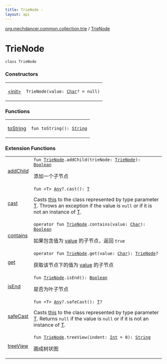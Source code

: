 ```yaml
---
title: TrieNode - 
layout: api
---
```


<div class='api-docs-breadcrumbs'><a href="../index.html">org.mechdancer.common.collection.trie</a> / <a href="./index.html">TrieNode</a></div>

# TrieNode

<div class="signature"><code><span class="keyword">class </span><span class="identifier">TrieNode</span></code></div>

### Constructors

<table class="api-docs-table">
<tbody>
<tr>
<td markdown="1">

<a href="-init-.html">&lt;init&gt;</a>


</td>
<td markdown="1">
<div class="signature"><code><span class="identifier">TrieNode</span><span class="symbol">(</span><span class="parameterName" id="org.mechdancer.common.collection.trie.TrieNode$<init>(kotlin.Char)/value">value</span><span class="symbol">:</span>&nbsp;<a href="https://kotlinlang.org/api/latest/jvm/stdlib/kotlin/-char/index.html"><span class="identifier">Char</span></a><span class="symbol">?</span>&nbsp;<span class="symbol">=</span>&nbsp;null<span class="symbol">)</span></code></div>

</td>
</tr>
</tbody>
</table>

### Functions

<table class="api-docs-table">
<tbody>
<tr>
<td markdown="1">

<a href="to-string.html">toString</a>


</td>
<td markdown="1">
<div class="signature"><code><span class="keyword">fun </span><span class="identifier">toString</span><span class="symbol">(</span><span class="symbol">)</span><span class="symbol">: </span><a href="https://kotlinlang.org/api/latest/jvm/stdlib/kotlin/-string/index.html"><span class="identifier">String</span></a></code></div>

</td>
</tr>
</tbody>
</table>

### Extension Functions

<table class="api-docs-table">
<tbody>
<tr>
<td markdown="1">

<a href="../add-child.html">addChild</a>


</td>
<td markdown="1">
<div class="signature"><code><span class="keyword">fun </span><a href="./index.html"><span class="identifier">TrieNode</span></a><span class="symbol">.</span><span class="identifier">addChild</span><span class="symbol">(</span><span class="parameterName" id="org.mechdancer.common.collection.trie$addChild(org.mechdancer.common.collection.trie.TrieNode, org.mechdancer.common.collection.trie.TrieNode)/trieNode">trieNode</span><span class="symbol">:</span>&nbsp;<a href="./index.html"><span class="identifier">TrieNode</span></a><span class="symbol">)</span><span class="symbol">: </span><a href="https://kotlinlang.org/api/latest/jvm/stdlib/kotlin/-boolean/index.html"><span class="identifier">Boolean</span></a></code></div>

添加一个子节点


</td>
</tr>
<tr>
<td markdown="1">

<a href="../../org.mechdancer.common.extension/kotlin.-any/cast.html">cast</a>


</td>
<td markdown="1">
<div class="signature"><code><span class="keyword">fun </span><span class="symbol">&lt;</span><span class="identifier">T</span><span class="symbol">&gt;</span> <a href="https://kotlinlang.org/api/latest/jvm/stdlib/kotlin/-any/index.html"><span class="identifier">Any</span></a><span class="symbol">?</span><span class="symbol">.</span><span class="identifier">cast</span><span class="symbol">(</span><span class="symbol">)</span><span class="symbol">: </span><a href="../../org.mechdancer.common.extension/kotlin.-any/cast.html#T"><span class="identifier">T</span></a></code></div>

Casts <a href="../../org.mechdancer.common.extension/kotlin.-any/cast/-this-.html">this</a> to the class represented by type parameter <a href="../../org.mechdancer.common.extension/kotlin.-any/cast.html#T">T</a>.
Throws an exception if the value is <code>null</code> or if it is not an instance of <a href="../../org.mechdancer.common.extension/kotlin.-any/cast.html#T">T</a>.


</td>
</tr>
<tr>
<td markdown="1">

<a href="../contains.html">contains</a>


</td>
<td markdown="1">
<div class="signature"><code><span class="keyword">operator</span> <span class="keyword">fun </span><a href="./index.html"><span class="identifier">TrieNode</span></a><span class="symbol">.</span><span class="identifier">contains</span><span class="symbol">(</span><span class="parameterName" id="org.mechdancer.common.collection.trie$contains(org.mechdancer.common.collection.trie.TrieNode, kotlin.Char)/value">value</span><span class="symbol">:</span>&nbsp;<a href="https://kotlinlang.org/api/latest/jvm/stdlib/kotlin/-char/index.html"><span class="identifier">Char</span></a><span class="symbol">)</span><span class="symbol">: </span><a href="https://kotlinlang.org/api/latest/jvm/stdlib/kotlin/-boolean/index.html"><span class="identifier">Boolean</span></a></code></div>

如果包含值为 <a href="../contains.html#org.mechdancer.common.collection.trie$contains(org.mechdancer.common.collection.trie.TrieNode, kotlin.Char)/value">value</a> 的子节点，返回 <code>true</code>


</td>
</tr>
<tr>
<td markdown="1">

<a href="../get.html">get</a>


</td>
<td markdown="1">
<div class="signature"><code><span class="keyword">operator</span> <span class="keyword">fun </span><a href="./index.html"><span class="identifier">TrieNode</span></a><span class="symbol">.</span><span class="identifier">get</span><span class="symbol">(</span><span class="parameterName" id="org.mechdancer.common.collection.trie$get(org.mechdancer.common.collection.trie.TrieNode, kotlin.Char)/value">value</span><span class="symbol">:</span>&nbsp;<a href="https://kotlinlang.org/api/latest/jvm/stdlib/kotlin/-char/index.html"><span class="identifier">Char</span></a><span class="symbol">)</span><span class="symbol">: </span><a href="./index.html"><span class="identifier">TrieNode</span></a><span class="symbol">?</span></code></div>

获取该节点下的值为 <a href="../get.html#org.mechdancer.common.collection.trie$get(org.mechdancer.common.collection.trie.TrieNode, kotlin.Char)/value">value</a> 的子节点


</td>
</tr>
<tr>
<td markdown="1">

<a href="../is-end.html">isEnd</a>


</td>
<td markdown="1">
<div class="signature"><code><span class="keyword">fun </span><a href="./index.html"><span class="identifier">TrieNode</span></a><span class="symbol">.</span><span class="identifier">isEnd</span><span class="symbol">(</span><span class="symbol">)</span><span class="symbol">: </span><a href="https://kotlinlang.org/api/latest/jvm/stdlib/kotlin/-boolean/index.html"><span class="identifier">Boolean</span></a></code></div>

是否为叶子节点


</td>
</tr>
<tr>
<td markdown="1">

<a href="../../org.mechdancer.common.extension/kotlin.-any/safe-cast.html">safeCast</a>


</td>
<td markdown="1">
<div class="signature"><code><span class="keyword">fun </span><span class="symbol">&lt;</span><span class="identifier">T</span><span class="symbol">&gt;</span> <a href="https://kotlinlang.org/api/latest/jvm/stdlib/kotlin/-any/index.html"><span class="identifier">Any</span></a><span class="symbol">?</span><span class="symbol">.</span><span class="identifier">safeCast</span><span class="symbol">(</span><span class="symbol">)</span><span class="symbol">: </span><a href="../../org.mechdancer.common.extension/kotlin.-any/safe-cast.html#T"><span class="identifier">T</span></a><span class="symbol">?</span></code></div>

Casts <a href="../../org.mechdancer.common.extension/kotlin.-any/safe-cast/-this-.html">this</a> to the class represented by type parameter <a href="../../org.mechdancer.common.extension/kotlin.-any/safe-cast.html#T">T</a>.
Returns <code>null</code> if the value is <code>null</code> or if it is not an instance of <a href="../../org.mechdancer.common.extension/kotlin.-any/safe-cast.html#T">T</a>.


</td>
</tr>
<tr>
<td markdown="1">

<a href="../tree-view.html">treeView</a>


</td>
<td markdown="1">
<div class="signature"><code><span class="keyword">fun </span><a href="./index.html"><span class="identifier">TrieNode</span></a><span class="symbol">.</span><span class="identifier">treeView</span><span class="symbol">(</span><span class="parameterName" id="org.mechdancer.common.collection.trie$treeView(org.mechdancer.common.collection.trie.TrieNode, kotlin.Int)/indent">indent</span><span class="symbol">:</span>&nbsp;<a href="https://kotlinlang.org/api/latest/jvm/stdlib/kotlin/-int/index.html"><span class="identifier">Int</span></a>&nbsp;<span class="symbol">=</span>&nbsp;0<span class="symbol">)</span><span class="symbol">: </span><a href="https://kotlinlang.org/api/latest/jvm/stdlib/kotlin/-string/index.html"><span class="identifier">String</span></a></code></div>

画成树状图


</td>
</tr>
</tbody>
</table>

